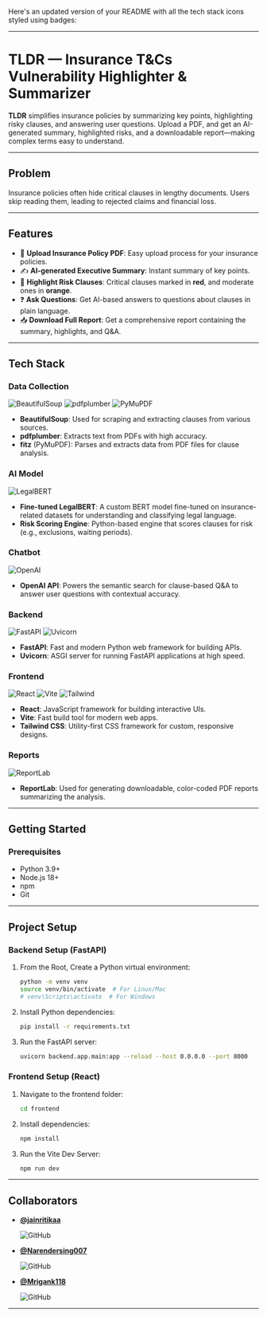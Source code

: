 Here's an updated version of your README with all the tech stack icons styled using badges:

---

# TLDR — Insurance T\&Cs Vulnerability Highlighter & Summarizer

**TLDR** simplifies insurance policies by summarizing key points, highlighting risky clauses, and answering user questions. Upload a PDF, and get an AI-generated summary, highlighted risks, and a downloadable report—making complex terms easy to understand.

---

## Problem

Insurance policies often hide critical clauses in lengthy documents. Users skip reading them, leading to rejected claims and financial loss.

---

## Features

* 📄 **Upload Insurance Policy PDF**: Easy upload process for your insurance policies.
* ✍️ **AI-generated Executive Summary**: Instant summary of key points.
* 🚨 **Highlight Risk Clauses**: Critical clauses marked in **red**, and moderate ones in **orange**.
* ❓ **Ask Questions**: Get AI-based answers to questions about clauses in plain language.
* 📥 **Download Full Report**: Get a comprehensive report containing the summary, highlights, and Q\&A.

---

## Tech Stack

### **Data Collection**

![BeautifulSoup](https://img.shields.io/badge/BeautifulSoup-14354C?style=for-the-badge\&logo=python\&logoColor=white)
![pdfplumber](https://img.shields.io/badge/pdfplumber-000000?style=for-the-badge\&logo=python\&logoColor=white)
![PyMuPDF](https://img.shields.io/badge/PyMuPDF-8E8E8E?style=for-the-badge\&logo=python\&logoColor=white)

* **BeautifulSoup**: Used for scraping and extracting clauses from various sources.
* **pdfplumber**: Extracts text from PDFs with high accuracy.
* **fitz** (PyMuPDF): Parses and extracts data from PDF files for clause analysis.

### **AI Model**

![LegalBERT](https://img.shields.io/badge/LegalBERT-%2320232a.svg?style=for-the-badge\&logo=python\&logoColor=white)

* **Fine-tuned LegalBERT**: A custom BERT model fine-tuned on insurance-related datasets for understanding and classifying legal language.
* **Risk Scoring Engine**: Python-based engine that scores clauses for risk (e.g., exclusions, waiting periods).

### **Chatbot**

![OpenAI](https://img.shields.io/badge/OpenAI-4B8B1B?style=for-the-badge\&logo=openai\&logoColor=white)

* **OpenAI API**: Powers the semantic search for clause-based Q\&A to answer user questions with contextual accuracy.

### **Backend**

![FastAPI](https://img.shields.io/badge/FastAPI-009688?style=for-the-badge\&logo=fastapi\&logoColor=white)
![Uvicorn](https://img.shields.io/badge/Uvicorn-7D6B68?style=for-the-badge\&logo=python\&logoColor=white)

* **FastAPI**: Fast and modern Python web framework for building APIs.
* **Uvicorn**: ASGI server for running FastAPI applications at high speed.

### **Frontend**

![React](https://img.shields.io/badge/react-%2320232a.svg?style=for-the-badge\&logo=react\&logoColor=%2361DAFB)
![Vite](https://img.shields.io/badge/Vite-%230a0a0a?style=for-the-badge\&logo=vite\&logoColor=white)
![Tailwind](https://img.shields.io/badge/Tailwind-%2339B0B2?style=for-the-badge\&logo=tailwindcss\&logoColor=white)

* **React**: JavaScript framework for building interactive UIs.
* **Vite**: Fast build tool for modern web apps.
* **Tailwind CSS**: Utility-first CSS framework for custom, responsive designs.

### **Reports**

![ReportLab](https://img.shields.io/badge/ReportLab-0A0A0A?style=for-the-badge\&logo=python\&logoColor=white)

* **ReportLab**: Used for generating downloadable, color-coded PDF reports summarizing the analysis.

---

## Getting Started

### Prerequisites

* Python 3.9+
* Node.js 18+
* npm
* Git


---

## Project Setup

### Backend Setup (FastAPI)



1. From the Root, Create a Python virtual environment:

   ```bash
   python -m venv venv
   source venv/bin/activate  # For Linux/Mac
   # venv\Scripts\activate  # For Windows
   ```

2. Install Python dependencies:

   ```bash
   pip install -r requirements.txt
   ```

4. Run the FastAPI server:

   ```bash
   uvicorn backend.app.main:app --reload --host 0.0.0.0 --port 8000
   ```

### Frontend Setup (React)

1. Navigate to the frontend folder:

   ```bash
   cd frontend
   ```

2. Install dependencies:

   ```bash
   npm install
   ```

3. Run the Vite Dev Server:

   ```bash
   npm run dev
   ```

---

## Collaborators



* **[@jainritikaa](https://github.com/jainritikaa)**
 
  ![GitHub](https://img.shields.io/badge/GitHub-jainritikaa-181717?style=for-the-badge\&logo=github\&logoColor=white)

* **[@Narendersing007](https://github.com/Narendersing007)**
  
  ![GitHub](https://img.shields.io/badge/GitHub-Narendersing007-181717?style=for-the-badge\&logo=github\&logoColor=white)

* **[@Mrigank118](https://github.com/Mrigank118)**
  
  ![GitHub](https://img.shields.io/badge/GitHub-Mrigank118-181717?style=for-the-badge\&logo=github\&logoColor=white)

---
